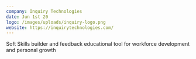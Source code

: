 ```yaml
---
company: Inquiry Technologies
date: Jun 1st 20
logo: /images/uploads/inquiry-logo.png
website: https://inquirytechnologies.com/
---
```

Soft Skills builder and feedback educational tool for workforce development and personal growth